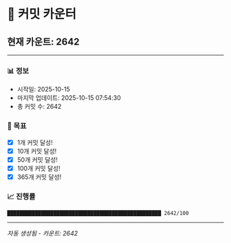 # 🔢 커밋 카운터

## 현재 카운트: 2642

---

### 📊 정보
- 시작일: 2025-10-15
- 마지막 업데이트: 2025-10-15 07:54:30
- 총 커밋 수: 2642

### 🎯 목표
- [x] 1개 커밋 달성!
- [x] 10개 커밋 달성!
- [x] 50개 커밋 달성!
- [x] 100개 커밋 달성!
- [x] 365개 커밋 달성!

### 📈 진행률
```
██████████████████████████████████████████████████ 2642/100
```

---
*자동 생성됨 - 카운트: 2642*
